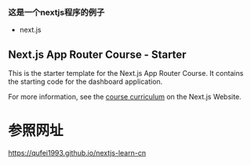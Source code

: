 ### 这是一个nextjs程序的例子

- next.js

## Next.js App Router Course - Starter

This is the starter template for the Next.js App Router Course. It contains the starting code for the dashboard application.

For more information, see the [course curriculum](https://nextjs.org/learn) on the Next.js Website.


# 参照网址
https://qufei1993.github.io/nextjs-learn-cn